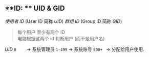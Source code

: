 
## **ID: ** UID & GID

*使用者 ID* (User  ID 简称 *UID*)
*群组   ID* (Group ID 简称 *GID*) 

> 每个用户 至少有两个 ID     
> 电脑根据这两个 id 判断用户.(而不是用户名)


*UID* 
`0    `  → 系统管理员
`1-499`  → 系统账号
`500+ `  → 分配给用户使用.

